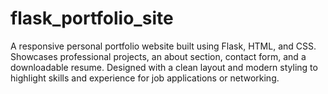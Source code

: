 # flask_portfolio_site
A responsive personal portfolio website built using Flask, HTML, and CSS. Showcases professional projects, an about section, contact form, and a downloadable resume. Designed with a clean layout and modern styling to highlight skills and experience for job applications or networking.
